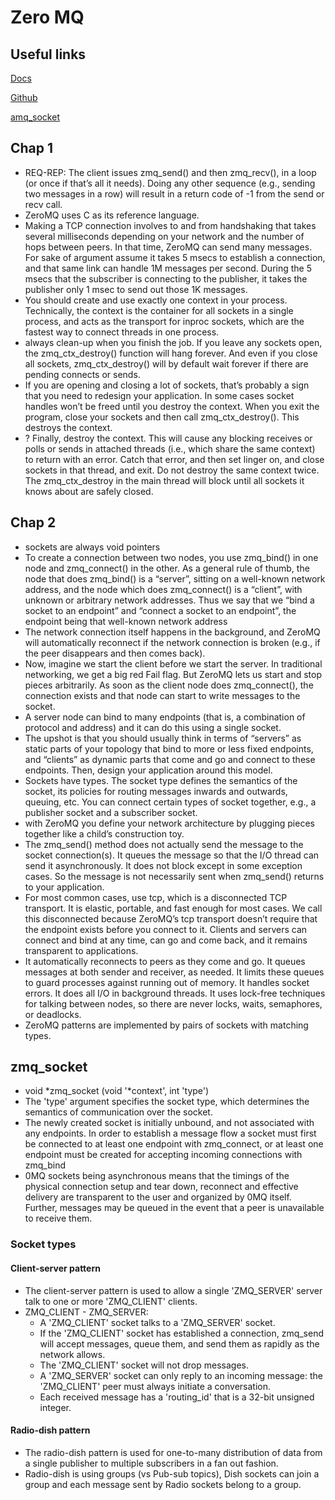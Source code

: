 # Zero MQ

## Useful links

[Docs](https://zguide.zeromq.org/docs/chapter1/)

[Github](https://github.com/imatix/zguide)

[amq_socket](https://libzmq.readthedocs.io/en/latest/zmq_socket.html)


## Chap 1
- REQ-REP: The client issues zmq_send() and then zmq_recv(), in a loop (or once if that’s all it needs). Doing any other sequence (e.g., sending two messages in a row) will result in a return code of -1 from the send or recv call.
- ZeroMQ uses C as its reference language.
- Making a TCP connection involves to and from handshaking that takes several milliseconds depending on your network and the number of hops between peers. In that time, ZeroMQ can send many messages. For sake of argument assume it takes 5 msecs to establish a connection, and that same link can handle 1M messages per second. During the 5 msecs that the subscriber is connecting to the publisher, it takes the publisher only 1 msec to send out those 1K messages.
- You should create and use exactly one context in your process. Technically, the context is the container for all sockets in a single process, and acts as the transport for inproc sockets, which are the fastest way to connect threads in one process.
- always clean-up when you finish the job. If you leave any sockets open, the zmq_ctx_destroy() function will hang forever. And even if you close all sockets, zmq_ctx_destroy() will by default wait forever if there are pending connects or sends.
- If you are opening and closing a lot of sockets, that’s probably a sign that you need to redesign your application. In some cases socket handles won’t be freed until you destroy the context. When you exit the program, close your sockets and then call zmq_ctx_destroy(). This destroys the context.
- ? Finally, destroy the context. This will cause any blocking receives or polls or sends in attached threads (i.e., which share the same context) to return with an error. Catch that error, and then set linger on, and close sockets in that thread, and exit. Do not destroy the same context twice. The zmq_ctx_destroy in the main thread will block until all sockets it knows about are safely closed.

## Chap 2
- sockets are always void pointers
- To create a connection between two nodes, you use zmq_bind() in one node and zmq_connect() in the other. As a general rule of thumb, the node that does zmq_bind() is a “server”, sitting on a well-known network address, and the node which does zmq_connect() is a “client”, with unknown or arbitrary network addresses. Thus we say that we “bind a socket to an endpoint” and “connect a socket to an endpoint”, the endpoint being that well-known network address
- The network connection itself happens in the background, and ZeroMQ will automatically reconnect if the network connection is broken (e.g., if the peer disappears and then comes back).
- Now, imagine we start the client before we start the server. In traditional networking, we get a big red Fail flag. But ZeroMQ lets us start and stop pieces arbitrarily. As soon as the client node does zmq_connect(), the connection exists and that node can start to write messages to the socket.
- A server node can bind to many endpoints (that is, a combination of protocol and address) and it can do this using a single socket.
-  The upshot is that you should usually think in terms of “servers” as static parts of your topology that bind to more or less fixed endpoints, and “clients” as dynamic parts that come and go and connect to these endpoints. Then, design your application around this model.
- Sockets have types. The socket type defines the semantics of the socket, its policies for routing messages inwards and outwards, queuing, etc. You can connect certain types of socket together, e.g., a publisher socket and a subscriber socket.
- with ZeroMQ you define your network architecture by plugging pieces together like a child’s construction toy.
- The zmq_send() method does not actually send the message to the socket connection(s). It queues the message so that the I/O thread can send it asynchronously. It does not block except in some exception cases. So the message is not necessarily sent when zmq_send() returns to your application.
- For most common cases, use tcp, which is a disconnected TCP transport. It is elastic, portable, and fast enough for most cases. We call this disconnected because ZeroMQ’s tcp transport doesn’t require that the endpoint exists before you connect to it. Clients and servers can connect and bind at any time, can go and come back, and it remains transparent to applications.
- It automatically reconnects to peers as they come and go. It queues messages at both sender and receiver, as needed. It limits these queues to guard processes against running out of memory. It handles socket errors. It does all I/O in background threads. It uses lock-free techniques for talking between nodes, so there are never locks, waits, semaphores, or deadlocks.
- ZeroMQ patterns are implemented by pairs of sockets with matching types.

## zmq_socket
- void *zmq_socket (void '*context', int 'type')
- The 'type' argument specifies the socket type, which determines the semantics of communication over the socket.
- The newly created socket is initially unbound, and not associated with any endpoints. In order to establish a message flow a socket must first be connected to at least one endpoint with zmq_connect, or at least one endpoint must be created for accepting incoming connections with zmq_bind
- 0MQ sockets being asynchronous means that the timings of the physical connection setup and tear down, reconnect and effective delivery are transparent to the user and organized by 0MQ itself. Further, messages may be queued in the event that a peer is unavailable to receive them.

### Socket types

#### Client-server pattern
- The client-server pattern is used to allow a single 'ZMQ_SERVER' server talk to one or more 'ZMQ_CLIENT' clients.
- ZMQ_CLIENT - ZMQ_SERVER: 
    - A 'ZMQ_CLIENT' socket talks to a 'ZMQ_SERVER' socket. 
    - If the 'ZMQ_CLIENT' socket has established a connection, zmq_send will accept messages, queue them, and send them as rapidly as the network allows. 
    - The 'ZMQ_CLIENT' socket will not drop messages.
    - A 'ZMQ_SERVER' socket can only reply to an incoming message: the 'ZMQ_CLIENT' peer must always initiate a conversation.
    - Each received message has a 'routing_id' that is a 32-bit unsigned integer. 


#### Radio-dish pattern
- The radio-dish pattern is used for one-to-many distribution of data from a single publisher to multiple subscribers in a fan out fashion.
- Radio-dish is using groups (vs Pub-sub topics), Dish sockets can join a group and each message sent by Radio sockets belong to a group.